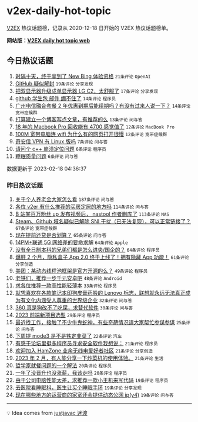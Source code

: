 # v2ex-daily-hot-topic

[V2EX](https://www.v2ex.com/) 热议话题榜，记录从 2020-12-18 日开始的 V2EX 热议话题榜单。

**网站版：[V2EX daily hot topic web](https://boojack.github.io/v2ex-daily-hot-topic-web/)**

## 今日热议话题

<!-- TODAY BEGIN -->

1. [时隔十天，终于拿到了 New Bing 体验资格](https://www.v2ex.com/t/917107) `21条评论` `OpenAI`
1. [GitHub 疑似解封](https://www.v2ex.com/t/917108) `19条评论` `分享发现`
1. [把双显示器升级成单显示器 LG C2，太舒服了](https://www.v2ex.com/t/917110) `17条评论` `分享发现`
1. [github 学生包 邮件 绷不住了](https://www.v2ex.com/t/917119) `14条评论` `程序员`
1. [广州电信融合套餐 2 年优惠到期后能续期吗？有没有过来人说一下？](https://www.v2ex.com/t/917118) `14条评论` `宽带症候群`
1. [打算建立一个博客写点文章，有推荐的么](https://www.v2ex.com/t/917124) `13条评论` `问与答`
1. [18 年的 Macbook Pro 回收能有 4700 感觉值了](https://www.v2ex.com/t/917116) `12条评论` `MacBook Pro`
1. [100M 宽带电脑连 wifi 为什么有的网页打开很慢](https://www.v2ex.com/t/917115) `12条评论` `宽带症候群`
1. [奇安信 VPN 有 Linux 版吗](https://www.v2ex.com/t/917112) `7条评论` `问与答`
1. [请问个 c++ 崩溃定位问题](https://www.v2ex.com/t/917130) `6条评论` `程序员`
1. [睡眠质量问题](https://www.v2ex.com/t/917120) `6条评论` `问与答`

数据更新于 2023-02-18 04:36:37

<!-- TODAY END -->

### 昨日热议话题

<!-- YESTERDAY BEGIN -->

1. [关于个人养老金大家怎么看](https://www.v2ex.com/t/916854) `187条评论` `问与答`
1. [各位 v2er 有什么推荐的买房定居的地方吗](https://www.v2ex.com/t/916857) `114条评论` `问与答`
1. [B 站某百万粉丝 up 发布视频后， nastool 作者删库了](https://www.v2ex.com/t/916890) `113条评论` `NAS`
1. [Steam、Github 域名疑似已解除 SNI 干扰（已无法复现），可以正常链接了？](https://www.v2ex.com/t/916909) `67条评论` `宽带症候群`
1. [现在提前还贷是否划算？](https://www.v2ex.com/t/916834) `65条评论` `问与答`
1. [14PM+联通 5G 网络差的要命求解](https://www.v2ex.com/t/916845) `64条评论` `Apple`
1. [没有全日制本科的兄弟们都是怎么进央/国企的？](https://www.v2ex.com/t/916876) `64条评论` `程序员`
1. [爆肝 2 个月，隐私盒子 App 2.0 终于上线了！拥有隐藏 App 功能！](https://www.v2ex.com/t/916821) `61条评论` `分享创造`
1. [美团：某动态线程池框架是官方开源的么？](https://www.v2ex.com/t/916816) `49条评论` `程序员`
1. [老铁们，推荐一步千元安卓吧](https://www.v2ex.com/t/916893) `48条评论` `Android`
1. [求各位推荐一款高性能轻薄本](https://www.v2ex.com/t/917060) `33条评论` `程序员`
1. [就凭喜欢在各款笔记本印狗皮膏药般的 Lenovo 标志，联想就永远无法真正成为有文化内涵受人尊重的世界级企业](https://www.v2ex.com/t/916980) `32条评论` `问与答`
1. [360 真是狗改不了吃屎，求替代软件](https://www.v2ex.com/t/916963) `30条评论` `问与答`
1. [2023 前端新项目选型](https://www.v2ex.com/t/916984) `29条评论` `程序员`
1. [最近找工作，接触了不少牛鬼蛇神，有些奇葩情况请大家帮忙参谋参谋](https://www.v2ex.com/t/916932) `25条评论` `问与答`
1. [下周提 mode3 是不是铁定韭菜了](https://www.v2ex.com/t/916931) `22条评论` `汽车`
1. [有感于论坛里挺多程序员寻求安全软件我想说：](https://www.v2ex.com/t/916977) `21条评论` `程序员`
1. [欢迎加入 HamZone 业余无线电爱好者社区](https://www.v2ex.com/t/916923) `21条评论` `分享创造`
1. [2023 年 2 月，有人能分享一下炒菜机的使用体验。](https://www.v2ex.com/t/916826) `21条评论` `生活`
1. [哲学家就餐问题的一个解法](https://www.v2ex.com/t/917039) `20条评论` `程序员`
1. [一年了没晋升也没涨薪，我该走吗](https://www.v2ex.com/t/917025) `20条评论` `程序员`
1. [由于公司电脑性能太差，求推荐一款小主机来写代码](https://www.v2ex.com/t/917008) `19条评论` `程序员`
1. [去医院看睡眠科，医生让买个睡眠手环](https://www.v2ex.com/t/916941) `19条评论` `分享发现`
1. [现在哪些地方的运营商的家宽还会提供动态公网 ip(v4)](https://www.v2ex.com/t/916824) `19条评论` `问与答`

<!-- YESTERDAY END -->

---

💡 Idea comes from [justjavac 迷渡](https://github.com/justjavac/)
